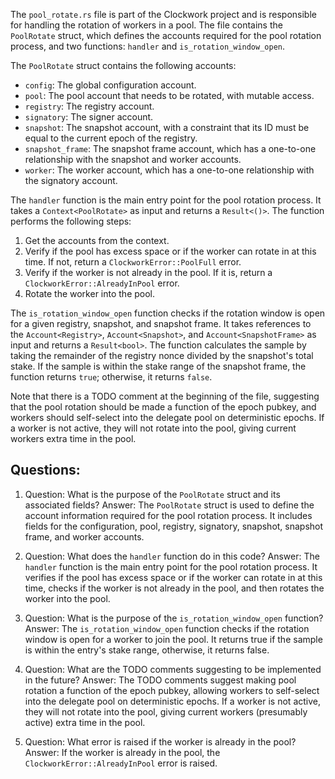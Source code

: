 
The `pool_rotate.rs` file is part of the Clockwork project and is responsible for handling the rotation of workers in a pool. The file contains the `PoolRotate` struct, which defines the accounts required for the pool rotation process, and two functions: `handler` and `is_rotation_window_open`.

The `PoolRotate` struct contains the following accounts:

- `config`: The global configuration account.
- `pool`: The pool account that needs to be rotated, with mutable access.
- `registry`: The registry account.
- `signatory`: The signer account.
- `snapshot`: The snapshot account, with a constraint that its ID must be equal to the current epoch of the registry.
- `snapshot_frame`: The snapshot frame account, which has a one-to-one relationship with the snapshot and worker accounts.
- `worker`: The worker account, which has a one-to-one relationship with the signatory account.

The `handler` function is the main entry point for the pool rotation process. It takes a `Context<PoolRotate>` as input and returns a `Result<()>`. The function performs the following steps:

1. Get the accounts from the context.
2. Verify if the pool has excess space or if the worker can rotate in at this time. If not, return a `ClockworkError::PoolFull` error.
3. Verify if the worker is not already in the pool. If it is, return a `ClockworkError::AlreadyInPool` error.
4. Rotate the worker into the pool.

The `is_rotation_window_open` function checks if the rotation window is open for a given registry, snapshot, and snapshot frame. It takes references to the `Account<Registry>`, `Account<Snapshot>`, and `Account<SnapshotFrame>` as input and returns a `Result<bool>`. The function calculates the sample by taking the remainder of the registry nonce divided by the snapshot's total stake. If the sample is within the stake range of the snapshot frame, the function returns `true`; otherwise, it returns `false`.

Note that there is a TODO comment at the beginning of the file, suggesting that the pool rotation should be made a function of the epoch pubkey, and workers should self-select into the delegate pool on deterministic epochs. If a worker is not active, they will not rotate into the pool, giving current workers extra time in the pool.
## Questions: 
 1. Question: What is the purpose of the `PoolRotate` struct and its associated fields?
   Answer: The `PoolRotate` struct is used to define the account information required for the pool rotation process. It includes fields for the configuration, pool, registry, signatory, snapshot, snapshot frame, and worker accounts.

2. Question: What does the `handler` function do in this code?
   Answer: The `handler` function is the main entry point for the pool rotation process. It verifies if the pool has excess space or if the worker can rotate in at this time, checks if the worker is not already in the pool, and then rotates the worker into the pool.

3. Question: What is the purpose of the `is_rotation_window_open` function?
   Answer: The `is_rotation_window_open` function checks if the rotation window is open for a worker to join the pool. It returns true if the sample is within the entry's stake range, otherwise, it returns false.

4. Question: What are the TODO comments suggesting to be implemented in the future?
   Answer: The TODO comments suggest making pool rotation a function of the epoch pubkey, allowing workers to self-select into the delegate pool on deterministic epochs. If a worker is not active, they will not rotate into the pool, giving current workers (presumably active) extra time in the pool.

5. Question: What error is raised if the worker is already in the pool?
   Answer: If the worker is already in the pool, the `ClockworkError::AlreadyInPool` error is raised.
    